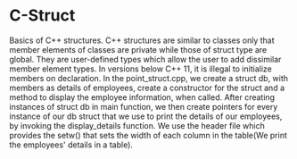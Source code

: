 # C-Struct
Basics of C++ structures.
C++ structures are similar to classes only that member elements of classes are private while those of struct type are global.
They are user-defined types which allow the user to add dissimilar member element types. In versions below C++ 11, it is illegal to initialize members on declaration.
In the point_struct.cpp, we create a struct db, with members as details of employees, create a constructor for the struct and a method to display the employee information, when called. After creating instances of struct db in main function, we then create pointers for every instance of our db struct that we use to print the details of our employees, by invoking the display_details function. We use the <iomanip> header file which provides the setw() that sets the width of each column in the table(We print the employees' details in a table).
